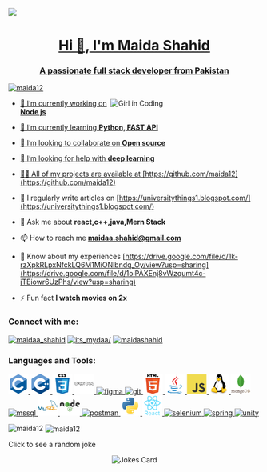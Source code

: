 <p>
  <img src="https://holopin.me/maida12">
  <a href="https://holopin.io/@maida12" rel="nofollow">
</p>

<h1 align="center">Hi 👋, I'm Maida Shahid 
</h1>
<h3 align="center">A passionate full stack developer from Pakistan</h3>

<p align="left"> <img src="https://komarev.com/ghpvc/?username=maida12&label=Profile%20views&color=0e75b6&style=flat" alt="maida12" /> </p>
<img align="right", src="https://media.istockphoto.com/id/1241710244/vector/working-at-home-vector-flat-style-illustration-online-career-coworking-space-illustration.jpg?s=612x612&w=0&k=20&c=U34U9zhLBWDEbfPmgmlnFJiP-EuWu7MEUCxUls_BnKU="  alt="Girl in Coding"
  style="display: inline-block; margin: 0 auto; max-width: 300px ; width:400px; "/>


- 🔭 I’m currently working on **Node js**

- 🌱 I’m currently learning **Python, FAST API**

- 👯 I’m looking to collaborate on **Open source**

- 🤝 I’m looking for help with **deep learning**

- 👨‍💻 All of my projects are available at [https://github.com/maida12](https://github.com/maida12)

- 📝 I regularly write articles on [https://universitythings1.blogspot.com/](https://universitythings1.blogspot.com/)

- 💬 Ask me about **react,c++,java,Mern Stack**

- 📫 How to reach me **maidaa.shahid@gmail.com**

- 📄 Know about my experiences [https://drive.google.com/file/d/1k-rzXpkRLpxNfckLQ6M1MiONlbndq_Oy/view?usp=sharing](https://drive.google.com/file/d/1oiPAXEnj8vWzqumt4c-jTEiowr6UzPhs/view?usp=sharing)

- ⚡ Fun fact **I watch movies on 2x**

<h3 align="left">Connect with me:</h3>
<p align="left">
<a href="https://twitter.com/maidaa_shahid" target="blank"><img align="center" src="https://raw.githubusercontent.com/rahuldkjain/github-profile-readme-generator/master/src/images/icons/Social/twitter.svg" alt="maidaa_shahid" height="30" width="40" /></a>
<a href="https://instagram.com/its_mydaa/" target="blank"><img align="center" src="https://raw.githubusercontent.com/rahuldkjain/github-profile-readme-generator/master/src/images/icons/Social/instagram.svg" alt="its_mydaa/" height="30" width="40" /></a>
<a href="https://linkedin.com/in/maida-shahid-b26710191
" target="blank"><img align="center" src="https://raw.githubusercontent.com/rahuldkjain/github-profile-readme-generator/master/src/images/icons/Social/linked-in-alt.svg" alt="maidashahid" height="30" width="40" /></a>
</p>

<h3 align="left">Languages and Tools:</h3>
<p align="left"> <a href="https://www.cprogramming.com/" target="_blank" rel="noreferrer"> <img src="https://raw.githubusercontent.com/devicons/devicon/master/icons/c/c-original.svg" alt="c" width="40" height="40"/> </a> <a href="https://www.w3schools.com/cpp/" target="_blank" rel="noreferrer"> <img src="https://raw.githubusercontent.com/devicons/devicon/master/icons/cplusplus/cplusplus-original.svg" alt="cplusplus" width="40" height="40"/> </a> <a href="https://www.w3schools.com/css/" target="_blank" rel="noreferrer"> <img src="https://raw.githubusercontent.com/devicons/devicon/master/icons/css3/css3-original-wordmark.svg" alt="css3" width="40" height="40"/> </a> <a href="https://expressjs.com" target="_blank" rel="noreferrer"> <img src="https://raw.githubusercontent.com/devicons/devicon/master/icons/express/express-original-wordmark.svg" alt="express" width="40" height="40"/> </a> <a href="https://www.figma.com/" target="_blank" rel="noreferrer"> <img src="https://www.vectorlogo.zone/logos/figma/figma-icon.svg" alt="figma" width="40" height="40"/> </a> <a href="https://git-scm.com/" target="_blank" rel="noreferrer"> <img src="https://www.vectorlogo.zone/logos/git-scm/git-scm-icon.svg" alt="git" width="40" height="40"/> </a> <a href="https://www.w3.org/html/" target="_blank" rel="noreferrer"> <img src="https://raw.githubusercontent.com/devicons/devicon/master/icons/html5/html5-original-wordmark.svg" alt="html5" width="40" height="40"/> </a> <a href="https://www.java.com" target="_blank" rel="noreferrer"> <img src="https://raw.githubusercontent.com/devicons/devicon/master/icons/java/java-original.svg" alt="java" width="40" height="40"/> </a> <a href="https://developer.mozilla.org/en-US/docs/Web/JavaScript" target="_blank" rel="noreferrer"> <img src="https://raw.githubusercontent.com/devicons/devicon/master/icons/javascript/javascript-original.svg" alt="javascript" width="40" height="40"/> </a> <a href="https://www.linux.org/" target="_blank" rel="noreferrer"> <img src="https://raw.githubusercontent.com/devicons/devicon/master/icons/linux/linux-original.svg" alt="linux" width="40" height="40"/> </a> <a href="https://www.mongodb.com/" target="_blank" rel="noreferrer"> <img src="https://raw.githubusercontent.com/devicons/devicon/master/icons/mongodb/mongodb-original-wordmark.svg" alt="mongodb" width="40" height="40"/> </a> <a href="https://www.microsoft.com/en-us/sql-server" target="_blank" rel="noreferrer"> <img src="https://www.svgrepo.com/show/303229/microsoft-sql-server-logo.svg" alt="mssql" width="40" height="40"/> </a> <a href="https://www.mysql.com/" target="_blank" rel="noreferrer"> <img src="https://raw.githubusercontent.com/devicons/devicon/master/icons/mysql/mysql-original-wordmark.svg" alt="mysql" width="40" height="40"/> </a> <a href="https://nodejs.org" target="_blank" rel="noreferrer"> <img src="https://raw.githubusercontent.com/devicons/devicon/master/icons/nodejs/nodejs-original-wordmark.svg" alt="nodejs" width="40" height="40"/> </a> <a href="https://postman.com" target="_blank" rel="noreferrer"> <img src="https://www.vectorlogo.zone/logos/getpostman/getpostman-icon.svg" alt="postman" width="40" height="40"/> </a> <a href="https://www.python.org" target="_blank" rel="noreferrer"> <img src="https://raw.githubusercontent.com/devicons/devicon/master/icons/python/python-original.svg" alt="python" width="40" height="40"/> </a> <a href="https://reactjs.org/" target="_blank" rel="noreferrer"> <img src="https://raw.githubusercontent.com/devicons/devicon/master/icons/react/react-original-wordmark.svg" alt="react" width="40" height="40"/> </a> <a href="https://www.selenium.dev" target="_blank" rel="noreferrer"> <img src="https://raw.githubusercontent.com/detain/svg-logos/780f25886640cef088af994181646db2f6b1a3f8/svg/selenium-logo.svg" alt="selenium" width="40" height="40"/> </a> <a href="https://spring.io/" target="_blank" rel="noreferrer"> <img src="https://www.vectorlogo.zone/logos/springio/springio-icon.svg" alt="spring" width="40" height="40"/> </a> <a href="https://unity.com/" target="_blank" rel="noreferrer"> <img src="https://www.vectorlogo.zone/logos/unity3d/unity3d-icon.svg" alt="unity" width="40" height="40"/> </a> </p>

<p><img align="left" src="https://github-readme-stats.vercel.app/api/top-langs?username=maida12&show_icons=true&locale=en&layout=compact" alt="maida12" /></p>

<p>&nbsp;<img align="center" src="https://github-readme-stats.vercel.app/api?username=maida12&show_icons=true&locale=en" alt="maida12" /></p>
<summary>Click to see a random joke</summary>
  <div align="center">

  ![Jokes Card](https://readme-jokes.vercel.app/api)

  </div>
